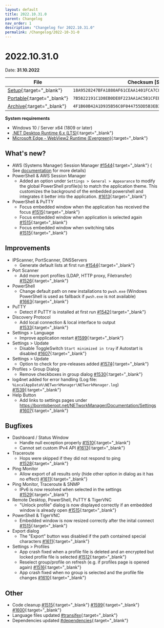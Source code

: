 ```yaml
---
layout: default
title: 2022.10.31.0
parent: Changelog
nav_order: 1
description: "Changelog for 2022.10.31.0"
permalink: /Changelog/2022-10-31-0
---
```


# 2022.10.31.0

Date: **31.10.2022**

| File                                                                                                                                                  | Checksum [SHA256]                                                  |
| ----------------------------------------------------------------------------------------------------------------------------------------------------- | ------------------------------------------------------------------ |
| [Setup](https://github.com/BornToBeRoot/NETworkManager/releases/download/2022.10.31.0/NETworkManager_2022.10.31.0_Setup.exe){:target="\_blank"}       | `18A9528247BFA1880AF61CEAA1401FCA7C8271BC6635B40BA72D77AB065867A0` |
| [Portable](https://github.com/BornToBeRoot/NETworkManager/releases/download/2022.10.31.0/NETworkManager_2022.10.31.0_Portable.zip){:target="\_blank"} | `7B5822191C1D8EB0DE8F223AA1AC581CFEB4ED726F652A3A8A7D0941A51BE68F` |
| [Archive](https://github.com/BornToBeRoot/NETworkManager/releases/download/2022.10.31.0/NETworkManager_2022.10.31.0_Archive.zip){:target="\_blank"}   | `4F1B60B42A1D935B56C0F044755DD5B3EB3DAE35C75961D0CD7FFFFB87596847` |

**System requirements**

- Windows 10 / Server x64 (1809 or later)
- [.NET Desktop Runtime 6.x (LTS)](https://dotnet.microsoft.com/download/dotnet/6.0){:target="\_blank"}
- [Microsoft Edge - WebView2 Runtime (Evergreen)](https://developer.microsoft.com/en-us/microsoft-edge/webview2/){:target="\_blank"}

## What's new?

- AWS (Systems Manager) Session Manager [#1544](https://github.com/BornToBeRoot/NETworkManager/pull/1544){:target="\_blank"} (
  See [documentation](https://borntoberoot.net/NETworkManager/Documentation/Application/AWSSessionManager) for more details)
- PowerShell & AWS Session Manager
  - Added an option under `Settings > General > Appearance` to modify the global PowerShell profile(s) to match the application theme. This customizes the background of the embedded powershell and integrates it better into the application. [#1613](https://github.com/BornToBeRoot/NETworkManager/pull/1613){:target="\_blank"}
- PowerShell & PuTTY
  - Focus embedded window when the application has received the focus [#1515](https://github.com/BornToBeRoot/NETworkManager/pull/1515){:target="\_blank"}
  - Focus embedded window when application is selected again [#1515](https://github.com/BornToBeRoot/NETworkManager/pull/1515){:target="\_blank"}
  - Focus embedded window when switching tabs [#1515](https://github.com/BornToBeRoot/NETworkManager/pull/1515){:target="\_blank"}

## Improvements

- IPScanner, PortScanner, DNSServers
  - Generate default lists at first run [#1544](https://github.com/BornToBeRoot/NETworkManager/pull/1544){:target="\_blank"}
- Port Scanner
  - Add more port profiles (LDAP, HTTP proxy, Filetransfer) [#1526](https://github.com/BornToBeRoot/NETworkManager/pull/1526){:target="\_blank"}
- PowerShell
  - Change default path on new installations to `pwsh.exe` (Windows PowerShell is used as fallback if `pwsh.exe` is not available) [#1663](https://github.com/BornToBeRoot/NETworkManager/pull/1663){:target="\_blank"}
- PuTTY
  - Detect if PuTTY is installed at first run [#1542](https://github.com/BornToBeRoot/NETworkManager/pull/1542){:target="\_blank"}
- Discovery Protocol
  - Add local connection & local interface to output [#1533](https://github.com/BornToBeRoot/NETworkManager/pull/1533){:target="\_blank"}
- Settings > Language
  - Improve application restart [#1599](https://github.com/BornToBeRoot/NETworkManager/pull/1599){:target="\_blank"}
- Settings > Update
  - Disable ToggleSwitch `Start minimized in tray` if Autostart is disabled [#1607](https://github.com/BornToBeRoot/NETworkManager/pull/1607){:target="\_blank"}
- Settings > Update
  - Option to check for pre-releases added [#1574](https://github.com/BornToBeRoot/NETworkManager/pull/1574){:target="\_blank"}
- Profiles > Group Dialog
  - Remove checkboxes in group dialog [#1530](https://github.com/BornToBeRoot/NETworkManager/pull/1530){:target="\_blank"}
- log4net added for error handling (Log file: `%LocalAppData%\NETworkManager\NETworkManager.log`) [#1539](https://github.com/BornToBeRoot/NETworkManager/pull/1539){:target="\_blank"}
- Help Button
  - Add links to settings pages under https://borntoberoot.net/NETworkManager/Documentation/Settings [#1607](https://github.com/BornToBeRoot/NETworkManager/pull/1607){:target="\_blank"}

## Bugfixes

- Dashboard / Status Window
  - Handle null exception properly [#1510](https://github.com/BornToBeRoot/NETworkManager/pull/1510){:target="\_blank"}
  - Cannot set custom IPv4 API [#1613](https://github.com/BornToBeRoot/NETworkManager/pull/1613){:target="\_blank"}
- Traceroute
  - Hops were skipped if they did not respond to ping [#1528](https://github.com/BornToBeRoot/NETworkManager/pull/1528){:target="\_blank"}
- Ping Monitor
  - Allow export of all results only (hide other option in dialog as it has no effect) [#1611](https://github.com/BornToBeRoot/NETworkManager/pull/1611){:target="\_blank"}
- Ping Monitor, Traceroute & SNMP
  - IPv6 is now resolved when selected in the settings [#1529](https://github.com/BornToBeRoot/NETworkManager/pull/1529){:target="\_blank"}
- Remote Desktop, PowerShell, PuTTY & TigerVNC
  - "Unlock profile" dialog is now displayed correctly if an embedded window is already open [#1515](https://github.com/BornToBeRoot/NETworkManager/pull/1515){:target="\_blank"}
- PowerShell & TigerVNC
  - Embedded window is now resized correctly after the inital connect [#1515](https://github.com/BornToBeRoot/NETworkManager/pull/1515){:target="\_blank"}
- Export dialog
  - The "Export" button was disabled if the path contained special characters [#1611](https://github.com/BornToBeRoot/NETworkManager/pull/1611){:target="\_blank"}
- Settings > Profiles
  - App crash fixed when a profile file is deleted and an encrypted but locked profile file is selected [#1512](https://github.com/BornToBeRoot/NETworkManager/pull/1512){:target="\_blank"}
  - Reselect group/profile on refresh (e.g. if profiles page is opened again) [#1516](https://github.com/BornToBeRoot/NETworkManager/pull/1516){:target="\_blank"}
  - App crash fixed when no group is selected and the profile file changes [#1610](https://github.com/BornToBeRoot/NETworkManager/pull/1610){:target="\_blank"}

## Other

- Code cleanup [#1515](https://github.com/BornToBeRoot/NETworkManager/pull/1515){:target="\_blank"} [#1599](https://github.com/BornToBeRoot/NETworkManager/pull/1600){:target="\_blank"} [#1600](https://github.com/BornToBeRoot/NETworkManager/pull/1599){:target="\_blank"}
- Language files updated [#transifex](https://github.com/BornToBeRoot/NETworkManager/pulls?q=author%3Aapp%2Ftransifex-integration){:target="\_blank"}
- Dependencies updated [#dependencies](https://github.com/BornToBeRoot/NETworkManager/pulls?q=author%3Aapp%2Fdependabot){:target="\_blank"}
